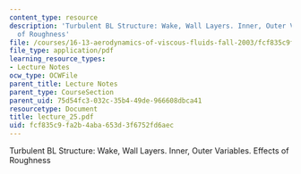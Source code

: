 ```yaml
---
content_type: resource
description: 'Turbulent BL Structure: Wake, Wall Layers. Inner, Outer Variables. Effects
  of Roughness'
file: /courses/16-13-aerodynamics-of-viscous-fluids-fall-2003/fcf835c9fa2b4aba653d3f6752fd6aec_lecture_25.pdf
file_type: application/pdf
learning_resource_types:
- Lecture Notes
ocw_type: OCWFile
parent_title: Lecture Notes
parent_type: CourseSection
parent_uid: 75d54fc3-032c-35b4-49de-966608dbca41
resourcetype: Document
title: lecture_25.pdf
uid: fcf835c9-fa2b-4aba-653d-3f6752fd6aec
---
```

Turbulent BL Structure: Wake, Wall Layers. Inner, Outer Variables. Effects of Roughness

